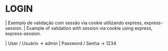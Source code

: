 # LOGIN

| Exemplo de validação com sessão via cookie utilizando express, express-session.
| Example of validation with session via cookie using express, express-session.

| User / Usuário -> admin
| Password / Senha -> 1234

